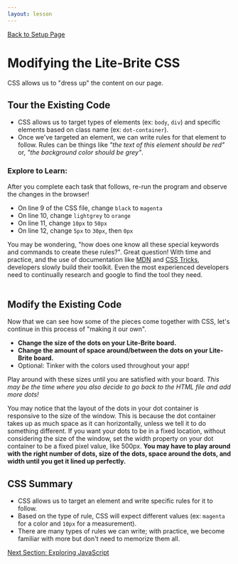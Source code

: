 ```yaml
---
layout: lesson
---
```


<a href="../">Back to Setup Page</a>

# Modifying the Lite-Brite CSS

CSS allows us to "dress up" the content on our page.

## Tour the Existing Code

- CSS allows us to target types of elements (ex: `body`, `div`) and specific elements based on class name (ex: `dot-container`).
- Once we've targeted an element, we can write rules for that element to follow. Rules can be things like _"the text of this element should be red"_ or, _"the background color should be grey"_.

### Explore to Learn:

After you complete each task that follows, re-run the program and observe the changes in the browser!
- On line 9 of the CSS file, change `black` to `magenta`
- On line 10, change `lightgrey` to `orange`
- On line 11, change `10px` to `50px`
- On line 12, change `5px` to `30px`, then `0px`

You may be wondering, "how does one know all these special keywords and commands to create these rules?". Great question! With time and practice, and the use of documentation like [MDN](https://developer.mozilla.org/en-US/docs/Web/CSS) and [CSS Tricks](https://css-tricks.com/almanac/), developers slowly build their toolkit. Even the most experienced developers need to continually research and google to find the tool they need.
<br>
<br>

<div class="try-it-new">
  <h2>Modify the Existing Code</h2>
  <p>Now that we can see how some of the pieces come together with CSS, let's continue in this process of "making it our own".</p>
  <ul>
  <li><strong>Change the size of the dots on your Lite-Brite board.</strong></li>
  <li><strong>Change the amount of space around/between the dots on your Lite-Brite
  board.</strong></li>
  <li>Optional: Tinker with the colors used throughout your app!</li>
  </ul>
  <p>Play around with these sizes until you are satisfied with your board. <em>This may be the time where you also decide to go back to the HTML file and add more dots!</em></p>
  <p>You may notice that the layout of the dots in your dot container is responsive to the size of the window. This is because the dot container takes up as much space as it can horizontally, unless we tell it to do something different. If you want your dots to be in a fixed location, without considering the size of the window, set the width property on your dot container to be a fixed pixel value, like 500px. <strong>You may have to play around with the right number of dots, size of the dots, space around the dots, and width until you get it lined up perfectly.</strong></p>
</div>

## CSS Summary

- CSS allows us to target an element and write specific rules for it to follow.
- Based on the type of rule, CSS will expect different values (ex: `magenta` for a color and `10px` for a measurement).
- There are many types of rules we can write; with practice, we become familiar with more but don't need to memorize them all.

<a href="../js-1">Next Section: Exploring JavaScript</a>
